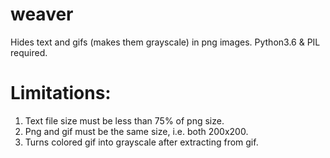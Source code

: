 # weaver
Hides text and gifs (makes them grayscale) in png images. Python3.6 &amp; PIL required. 

# Limitations:
1. Text file size must be less than 75% of png size.
2. Png and gif must be the same size, i.e. both 200x200.
3. Turns colored gif into grayscale after extracting from gif.
